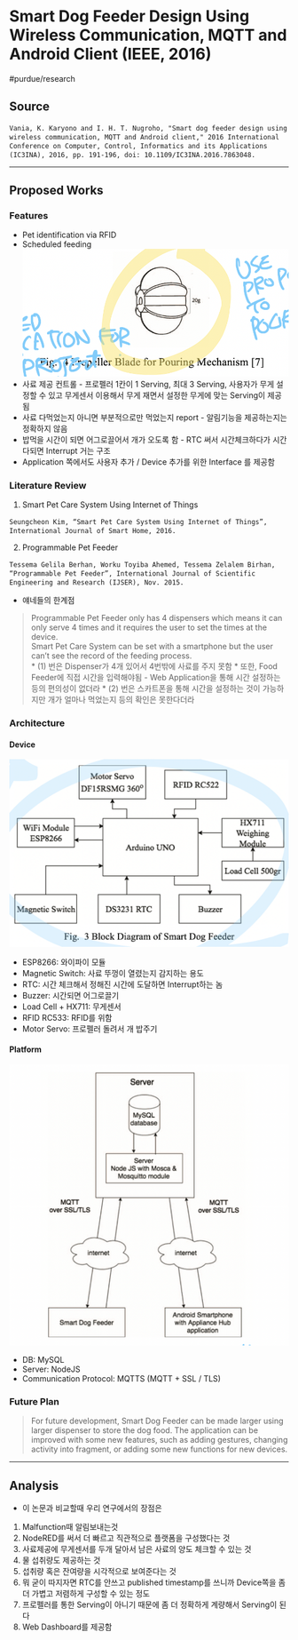 # Smart Dog Feeder Design Using Wireless Communication, MQTT and Android Client (IEEE, 2016)
#purdue/research

## Source
```
Vania, K. Karyono and I. H. T. Nugroho, "Smart dog feeder design using wireless communication, MQTT and Android client," 2016 International Conference on Computer, Control, Informatics and its Applications (IC3INA), 2016, pp. 191-196, doi: 10.1109/IC3INA.2016.7863048.
```
- - - -
## Proposed Works
### Features
* Pet identification via RFID
* Scheduled feeding
![](Smart%20Dog%20Feeder%20Design%20Using%20Wireless%20Communication,%20MQTT%20and%20Android%20Client%20(IEEE,%202016)/Screen%20Shot%202022-02-03%20at%208.17.48%20PM.png)
* 사료 제공 컨트롤 - 프로펠러 1칸이 1 Serving, 최대 3 Serving, 사용자가 무게 설정할 수 있고 무게센서 이용해서 무게 재면서 설정한 무게에 맞는 Serving이 제공됨
* 사료 다먹었는지 아니면 부분적으로만 먹었는지 report - 알림기능을 제공하는지는 정확하지 않음
* 밥먹을 시간이 되면 어그로끌어서 개가 오도록 함 - RTC 써서 시간체크하다가 시간 다되면 Interrupt 거는 구조
* Application 쪽에서도 사용자 추가 / Device 추가를 위한 Interface 를 제공함
### Literature Review
1. Smart Pet Care System Using Internet of Things
```
Seungcheon Kim, “Smart Pet Care System Using Internet of Things”, International Journal of Smart Home, 2016.
```
2. Programmable Pet Feeder 
```
Tessema Gelila Berhan, Worku Toyiba Ahemed, Tessema Zelalem Birhan, “Programmable Pet Feeder”, International Journal of Scientific Engineering and Research (IJSER), Nov. 2015.
```
* 얘네들의 한계점
> Programmable Pet Feeder only has 4 dispensers which means it can only serve 4 times and it requires the user to set the times at the device.  
> Smart Pet Care System can be set with a smartphone but the user can’t see the record of the feeding process.   
	* (1) 번은 Dispenser가 4개 있어서 4번밖에 사료를 주지 못함
	* 또한, Food Feeder에 직접 시간을 입력해야됨 - Web Application을 통해 시간 설정하는 등의 편의성이 없더라
	* (2) 번은 스카트폰을 통해 시간을 설정하는 것이 가능하지만 개가 얼마나 먹었는지 등의 확인은 못한다더라
### Architecture
#### Device
![](Smart%20Dog%20Feeder%20Design%20Using%20Wireless%20Communication,%20MQTT%20and%20Android%20Client%20(IEEE,%202016)/Screen%20Shot%202022-02-03%20at%208.05.45%20PM.png)
* ESP8266: 와이파이 모듈
* Magnetic Switch: 사료 뚜껑이 열렸는지 감지하는 용도
* RTC: 시간 체크해서 정해진 시간에 도달하면 Interrupt하는 놈
* Buzzer: 시간되면 어그로끌기
* Load Cell + HX711: 무게센서
* RFID RC533: RFID를 위함
* Motor Servo: 프로펠러 돌려서 개 밥주기
#### Platform
![](Smart%20Dog%20Feeder%20Design%20Using%20Wireless%20Communication,%20MQTT%20and%20Android%20Client%20(IEEE,%202016)/Screen%20Shot%202022-02-03%20at%208.16.56%20PM.png)
* DB: MySQL
* Server: NodeJS
* Communication Protocol: MQTTS (MQTT + SSL / TLS)
### Future Plan
> For future development, Smart Dog Feeder can be made larger using larger dispenser to store the dog food. The application can be improved with some new features, such as adding gestures, changing activity into fragment, or adding some new functions for new devices.   
- - - -
## Analysis
* 이 논문과 비교할때 우리 연구에서의 장점은
1. Malfunction때 알림보내는것
2. NodeRED를 써서 더 빠르고 직관적으로 플랫폼을 구성했다는 것
3. 사료제공에 무게센서를 두개 달아서 남은 사료의 양도 체크할 수 있는 것
4. 물 섭취량도 제공하는 것
5. 섭취량 혹은 잔여량을 시각적으로 보여준다는 것
6. 뭐 굳이 따지자면 RTC를 안쓰고 published timestamp를 쓰니까 Device쪽을 좀 더 가볍고 저렴하게 구성할 수 있는 정도
7. 프로펠러를 통한 Serving이 아니기 때문에 좀 더 정확하게 계량해서 Serving이 된다
8. Web Dashboard를 제공함